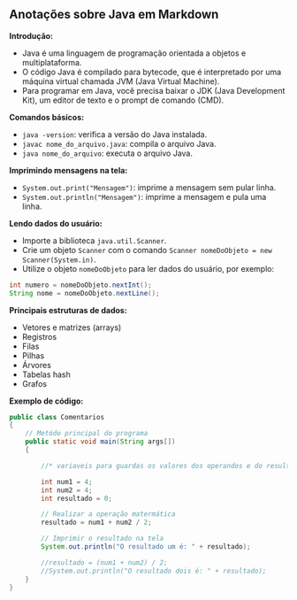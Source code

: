 ## Anotações sobre Java em Markdown

**Introdução:**

- Java é uma linguagem de programação orientada a objetos e multiplataforma.
- O código Java é compilado para bytecode, que é interpretado por uma máquina virtual chamada JVM (Java Virtual Machine).
- Para programar em Java, você precisa baixar o JDK (Java Development Kit), um editor de texto e o prompt de comando (CMD).

**Comandos básicos:**

- `java -version`: verifica a versão do Java instalada.
- `javac nome_do_arquivo.java`: compila o arquivo Java.
- `java nome_do_arquivo`: executa o arquivo Java.

**Imprimindo mensagens na tela:**

- `System.out.print("Mensagem")`: imprime a mensagem sem pular linha.
- `System.out.println("Mensagem")`: imprime a mensagem e pula uma linha.

**Lendo dados do usuário:**

- Importe a biblioteca `java.util.Scanner`.
- Crie um objeto `Scanner` com o comando `Scanner nomeDoObjeto = new Scanner(System.in)`.
- Utilize o objeto `nomeDoObjeto` para ler dados do usuário, por exemplo:

```java
int numero = nomeDoObjeto.nextInt();
String nome = nomeDoObjeto.nextLine();
```

**Principais estruturas de dados:**

- Vetores e matrizes (arrays)
- Registros
- Filas
- Pilhas
- Árvores
- Tabelas hash
- Grafos

**Exemplo de código:**

```java
public class Comentarios
{
	// Metódo principal do programa
	public static void main(String args[])	
	{

		//* variaveis para guardas os valores dos operandos e do resultado da operação

		int num1 = 4;
		int num2 = 4;
		int resultado = 0;

		// Realizar a operação matermática
		resultado = num1 + num2 / 2;

		// Imprimir o resultado na tela
		System.out.println("O resultado um é: " + resultado);

		//resultado = (num1 + num2) / 2;
		//System.out.println("O resultado dois é: " + resultado);
	}
}
```